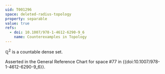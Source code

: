 ```yaml
---
uid: T001296
space: deleted-radius-topology
property: separable
value: true
refs:
  - doi: 10.1007/978-1-4612-6290-9_6
    name: Counterexamples in Topology
---
```

$\mathbb{Q}^2$ is a countable dense set.

Asserted in the General Reference Chart for space #77 in
{{doi:10.1007/978-1-4612-6290-9_6}}.
